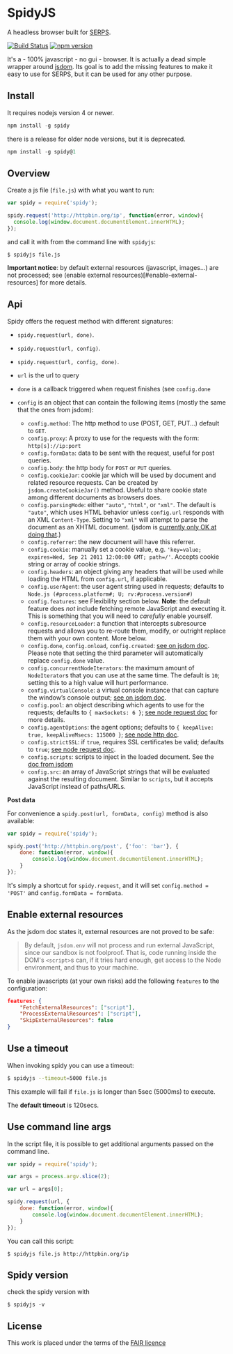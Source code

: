 SpidyJS
=======

A headless browser built for [SERPS](https://serp-spider.github.io/).

[![Build Status](https://travis-ci.org/serp-spider/spidyjs.svg?branch=master)](https://travis-ci.org/serp-spider/spidyjs)
[![npm version](https://badge.fury.io/js/spidy.svg)](https://badge.fury.io/js/spidy)

It's a - 100% javascript - no gui - browser. 
It is actually a dead simple wrapper around [jsdom](https://github.com/tmpvar/jsdom).
Its goal is to add the missing features to make it easy to use for SERPS, but it can be used for any other purpose. 

Install
-------

It requires nodejs version 4 or newer.

```js
npm install -g spidy
```

there is a release for older node versions, but it is deprecated.

```js
npm install -g spidy@1
```

Overview
--------

Create a js file (``file.js``) with what you want to run:

```js
var spidy = require('spidy');

spidy.request('http://httpbin.org/ip', function(error, window){
  console.log(window.document.documentElement.innerHTML);
});
```

and call it with from the command line with ``spidyjs``: 

``$ spidyjs file.js``

**Important notice**: by default external resources (javascript, images...) are not processed; 
see (enable external resources)[#enable-external-resources] for more details.

Api
---

Spidy offers the request method with different signatures:
 
- ``spidy.request(url, done)``.
- ``spidy.request(url, config)``.
- ``spidy.request(url, config, done)``.

- ``url`` is the url to query
- ``done`` is a callback triggered when request finishes (see ``config.done`` 
- ``config`` is an object that can contain the following items (mostly the same that the ones from jsdom):
    - `config.method`: The http method to use (POST, GET, PUT...) default to ``GET``.
    - `config.proxy`: A proxy to use for the requests with the form: ``http[s]://ip:port``
    - `config.formData`: data to be sent with the request, useful for post queries.
    - `config.body`: the http body for ``POST`` or ``PUT`` queries.
    - `config.cookieJar`: cookie jar which will be used by document and related resource requests. Can be created by `jsdom.createCookieJar()` method. Useful to share cookie state among different documents as browsers does.
    - `config.parsingMode`: either `"auto"`, `"html"`, or `"xml"`. The default is `"auto"`, 
    which uses HTML behavior unless `config.url` responds with an XML `Content-Type`. 
    Setting to `"xml"` will attempt to parse the document as an XHTML document. (jsdom is [currently only OK at doing that](https://github.com/tmpvar/jsdom/issues/885).)
    - `config.referrer`: the new document will have this referrer.
    - `config.cookie`: manually set a cookie value, e.g. `'key=value; expires=Wed, Sep 21 2011 12:00:00 GMT; path=/'`. Accepts cookie string or array of cookie strings.
    - `config.headers`: an object giving any headers that will be used while loading the HTML from `config.url`, if applicable.
    - `config.userAgent`: the user agent string used in requests; defaults to `Node.js (#process.platform#; U; rv:#process.version#)`
    - `config.features`: see Flexibility section below. **Note**: the default feature does _not_ include fetching remote JavaScript and executing it. This is something that you will need to _carefully_ enable yourself.
    - `config.resourceLoader`: a function that intercepts subresource requests and allows you to re-route them, modify, or outright replace them with your own content. More below.
    - `config.done`, `config.onload`, `config.created`: 
    [see on jsdom doc](https://github.com/tmpvar/jsdom#initialization-lifecycle). Please note that setting the third parameter will automatically replace ``config.done`` value.
    - `config.concurrentNodeIterators`: the maximum amount of `NodeIterator`s that you can use at the same time. The default is `10`; setting this to a high value will hurt performance.
    - `config.virtualConsole`: a virtual console instance that can capture the window’s console output; 
    [see on jsdom doc](https://github.com/tmpvar/jsdom#capturing-console-output).
    - `config.pool`: an object describing which agents to use for the requests; defaults to `{ maxSockets: 6 }`; 
    [see node request doc](https://github.com/request/request#requestoptions-callback) for more details.
    - `config.agentOptions`: the agent options; defaults to `{ keepAlive: true, keepAliveMsecs: 115000 }`;
    [see node http doc](https://nodejs.org/api/http.html).
    - `config.strictSSL`: if `true`, requires SSL certificates be valid; defaults to `true`;
    [see node request doc](https://github.com/request/request#requestoptions-callback).
    - `config.scripts`: scripts to inject in the loaded document. See the [doc from jsdom](https://github.com/tmpvar/jsdom#easymode-jsdomenv)
    - `config.src`: an array of JavaScript strings that will be evaluated against the resulting document. Similar to `scripts`, but it accepts JavaScript instead of paths/URLs.


**Post data**

For convenience a ``spidy.post(url, formData, config)`` method is also available:

```js
var spidy = require('spidy');

spidy.post('http://httpbin.org/post', {'foo': 'bar'}, {
    done: function(error, window){
        console.log(window.document.documentElement.innerHTML);
    }
});
``` 
It's simply a shortcut for ``spidy.request``, and it will set ``config.method = 'POST'`` and ``config.formData = formData``.



Enable external resources
-------------------------

As the jsdom doc states it, external resources are not proved to be safe:

> By default, `jsdom.env` will not process and run external JavaScript, 
> since our sandbox is not foolproof. That is, code running inside the DOM's `<script>`s can, 
> if it tries hard enough, get access to the Node environment, and thus to your machine. 

To enable javascripts (at your own risks) add the following ``features`` to the configuration:

```json
features: {
    "FetchExternalResources": ["script"],
    "ProcessExternalResources": ["script"],
    "SkipExternalResources": false
}
```

Use a timeout
-------------

When invoking spidy you can use a timeout:

```sh
$ spidyjs --timeout=5000 file.js
```

This example will fail if ``file.js`` is longer than 5sec (5000ms) to execute.

The **default timeout** is 120secs.

Use command line args
---------------------

In the script file, it is possible to get additional arguments passed on the command line.

```js
var spidy = require('spidy');

var args = process.argv.slice(2);

var url = args[0];

spidy.request(url, {
    done: function(error, window){
        console.log(window.document.documentElement.innerHTML);
    }
});
```

You can call this script:

``$ spidyjs file.js http://httpbin.org/ip``


Spidy version
-------------

check the spidy version with 

``$ spidyjs -v``


License
-------

This work is placed under the terms of the [FAIR licence](https://opensource.org/licenses/Fair)